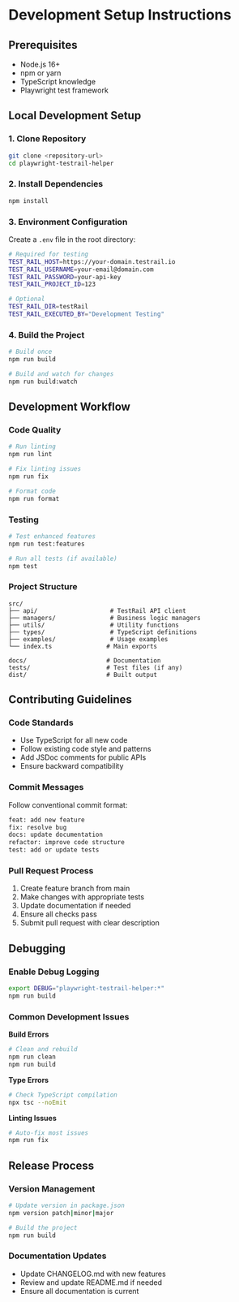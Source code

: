 # Development Setup Instructions

## Prerequisites

- Node.js 16+ 
- npm or yarn
- TypeScript knowledge
- Playwright test framework

## Local Development Setup

### 1. Clone Repository
```bash
git clone <repository-url>
cd playwright-testrail-helper
```

### 2. Install Dependencies
```bash
npm install
```

### 3. Environment Configuration
Create a `.env` file in the root directory:
```bash
# Required for testing
TEST_RAIL_HOST=https://your-domain.testrail.io
TEST_RAIL_USERNAME=your-email@domain.com
TEST_RAIL_PASSWORD=your-api-key
TEST_RAIL_PROJECT_ID=123

# Optional
TEST_RAIL_DIR=testRail
TEST_RAIL_EXECUTED_BY="Development Testing"
```

### 4. Build the Project
```bash
# Build once
npm run build

# Build and watch for changes
npm run build:watch
```

## Development Workflow

### Code Quality
```bash
# Run linting
npm run lint

# Fix linting issues
npm run fix

# Format code
npm run format
```

### Testing
```bash
# Test enhanced features
npm run test:features

# Run all tests (if available)
npm test
```

### Project Structure
```
src/
├── api/                    # TestRail API client
├── managers/               # Business logic managers
├── utils/                  # Utility functions
├── types/                  # TypeScript definitions
├── examples/               # Usage examples
└── index.ts               # Main exports

docs/                      # Documentation
tests/                     # Test files (if any)
dist/                      # Built output
```

## Contributing Guidelines

### Code Standards
- Use TypeScript for all new code
- Follow existing code style and patterns
- Add JSDoc comments for public APIs
- Ensure backward compatibility

### Commit Messages
Follow conventional commit format:
```bash
feat: add new feature
fix: resolve bug
docs: update documentation
refactor: improve code structure
test: add or update tests
```

### Pull Request Process
1. Create feature branch from main
2. Make changes with appropriate tests
3. Update documentation if needed
4. Ensure all checks pass
5. Submit pull request with clear description

## Debugging

### Enable Debug Logging
```bash
export DEBUG="playwright-testrail-helper:*"
npm run build
```

### Common Development Issues

**Build Errors**
```bash
# Clean and rebuild
npm run clean
npm run build
```

**Type Errors**
```bash
# Check TypeScript compilation
npx tsc --noEmit
```

**Linting Issues**
```bash
# Auto-fix most issues
npm run fix
```

## Release Process

### Version Management
```bash
# Update version in package.json
npm version patch|minor|major

# Build the project
npm run build
```

### Documentation Updates
- Update CHANGELOG.md with new features
- Review and update README.md if needed
- Ensure all documentation is current
